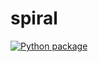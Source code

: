 # spiral

[![Python package](https://github.com/vcu-chfauerbach/spiral/actions/workflows/pytest.yml/badge.svg)](https://github.com/vcu-aldaniels/spiral/actions/workflows/pytest.yml)
